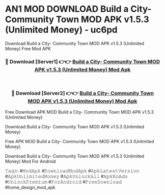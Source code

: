 # AN1 MOD DOWNLOAD Build a City- Community Town MOD APK v1.5.3 (Unlimited Money) - uc6pd
Download Build a City- Community Town MOD APK v1.5.3 (Unlimited Money) Free Mod APK

<div align="center">
<h3>🔴 Download [Server1] 👉👉 <a href="https://apk-comot.site?title=Build_a_City-_Community_Town_MOD_APK_v1.5.3_(Unlimited_Money)">Build a City- Community Town MOD APK v1.5.3 (Unlimited Money) Mod Apk</a></h3><br>

<h3>🔴 Download [Server2] 👉👉 <a href="https://apk-comot.site?title=Build_a_City-_Community_Town_MOD_APK_v1.5.3_(Unlimited_Money)">Build a City- Community Town MOD APK v1.5.3 (Unlimited Money) Mod Apk</a></h3>
</div>


Free Download APK MOD Build a City- Community Town MOD APK v1.5.3 (Unlimited Money)

Download Build a City- Community Town MOD APK v1.5.3 (Unlimited Money) 

Free APK MOD Build a City- Community Town MOD APK v1.5.3 (Unlimited Money) 

Download Build a City- Community Town MOD APK v1.5.3 (Unlimited Money) Mod For Android

𝚃𝚊𝚐𝚜: #𝙼𝚘𝚍𝙰𝚙𝚔 #𝙳𝚘𝚠𝚗𝚕𝚘𝚊𝚍𝙼𝚘𝚍𝙰𝚙𝚔 #𝙰𝚙𝚔𝙻𝚊𝚝𝚎𝚜𝚝𝚅𝚎𝚛𝚜𝚒𝚘𝚗 #𝙰𝚙𝚔𝚄𝚗𝚕𝚒𝚖𝚒𝚝𝚎𝚍𝙼𝚘𝚗𝚎𝚢 #𝙰𝚙𝚔𝚄𝚗𝚕𝚘𝚌𝚔𝙰𝚕𝚕 #𝙰𝚙𝚔𝙽𝚘𝙰𝚍𝚜 #𝚄𝚗𝚕𝚘𝚌𝚔𝙿𝚛𝚎𝚖𝚒𝚞𝚖 #𝙵𝚘𝚛𝙰𝚗𝚍𝚛𝚘𝚒𝚍 #𝙵𝚛𝚎𝚎𝙳𝚘𝚠𝚗𝚕𝚘𝚊𝚍 #home_design_mod_apk